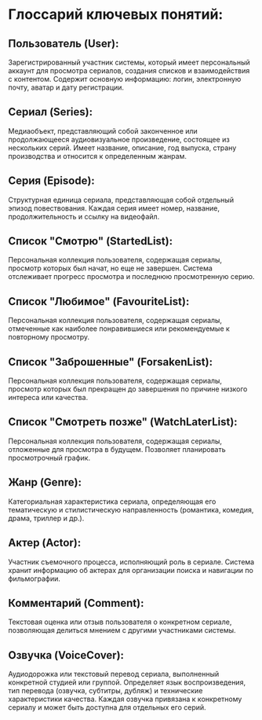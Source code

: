 # Глоссарий ключевых понятий:

## Пользователь (User):
Зарегистрированный участник системы, который имеет персональный аккаунт для просмотра сериалов, создания списков и взаимодействия с контентом. Содержит основную информацию: логин, электронную почту, аватар и дату регистрации.

## Сериал (Series):
Медиаобъект, представляющий собой законченное или продолжающееся аудиовизуальное произведение, состоящее из нескольких серий. Имеет название, описание, год выпуска, страну производства и относится к определенным жанрам.

## Серия (Episode):
Структурная единица сериала, представляющая собой отдельный эпизод повествования. Каждая серия имеет номер, название, продолжительность и ссылку на видеофайл.

## Список "Смотрю" (StartedList):
Персональная коллекция пользователя, содержащая сериалы, просмотр которых был начат, но еще не завершен. Система отслеживает прогресс просмотра и последнюю просмотренную серию.

## Список "Любимое" (FavouriteList):
Персональная коллекция пользователя, содержащая сериалы, отмеченные как наиболее понравившиеся или рекомендуемые к повторному просмотру.

## Список "Заброшенные" (ForsakenList):
Персональная коллекция пользователя, содержащая сериалы, просмотр которых был прекращен до завершения по причине низкого интереса или качества.

## Список "Смотреть позже" (WatchLaterList):
Персональная коллекция пользователя, содержащая сериалы, отложенные для просмотра в будущем. Позволяет планировать просмотрочный график.

## Жанр (Genre):
Категориальная характеристика сериала, определяющая его тематическую и стилистическую направленность (романтика, комедия, драма, триллер и др.).

## Актер (Actor):
Участник съемочного процесса, исполняющий роль в сериале. Система хранит информацию об актерах для организации поиска и навигации по фильмографии.

## Комментарий (Comment):
Текстовая оценка или отзыв пользователя о конкретном сериале, позволяющая делиться мнением с другими участниками системы.

## Озвучка (VoiceCover):
Аудиодорожка или текстовый перевод сериала, выполненный конкретной студией или группой. Определяет язык воспроизведения, тип перевода (озвучка, субтитры, дубляж) и технические характеристики качества. Каждая озвучка привязана к конкретному сериалу и может быть доступна для отдельных его серий.
